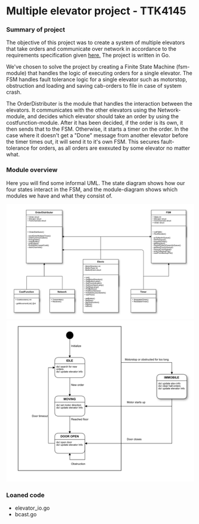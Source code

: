 # Multiple elevator project - TTK4145

### Summary of project

The objective of this project was to create a system of multiple elevators that take orders and communicate over network in accordance to the requirements specification given [here.](https://github.com/TTK4145/Project) The project is written in Go. 

We've chosen to solve the project by creating a Finite State Machine (fsm-module) that handles the logic of executing orders for a single elevator. The FSM handles fault tolerance logic for a single elevator such as motorstop, obstruction and loading and saving cab-orders to file in case of system crash. 

The OrderDistributer is the module that handles the interaction between the elevators. It communicates with the other elevators using the Network-module, and decides which elevator should take an order by using the costfunction-module. After it has been decided, if the order is its own, it then sends that to the FSM. Otherwise, it starts a timer on the order. In the case where it doesn't get a "Done" message from another elevator before  the timer times out, it will send it to it's own FSM. This secures fault-tolerance for orders, as all orders are exexuted by some elevator no matter what. 

### Module overview

Here you will find some informal UML. The state diagram shows how our four states interact in the FSM, and the module-diagram shows which modules we have and what they consist of. 

![picture](designDiagrams/Informal_class_diagram.png)
![picture](designDiagrams/State_diagram.png)


### Loaned code

* elevator_io.go
* bcast.go






